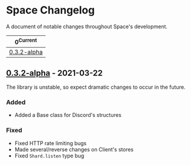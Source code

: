 # Space Changelog

A document of notable changes throughout Space's development.

| **0**<sup>Current</sup>                |
| -------------------------------------- |
| [0.3.2-alpha](#032-alpha---2021-03-22) |

## [0.3.2-alpha](https://github.com/Apacheli/Space/compare/5d8fc8d...17af9c8) - 2021-03-22

The library is unstable, so expect dramatic changes to occur in the future.

### Added

- Added a Base class for Discord's structures

### Fixed

- Fixed HTTP rate limiting bugs
- Made several/reverse changes on Client's stores
- Fixed `Shard.listen` type bug
